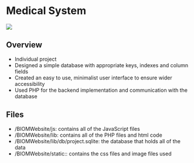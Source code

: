 # Medical System
![](med-web.gif)

## Overview
* Individual project
* Designed a simple database with appropriate keys, indexes and column fields
* Created an easy to use, minimalist user interface to ensure wider accessibility
* Used PHP for the backend implementation and communication with the database

## Files
* /BIOMWebsite/js: contains all of the JavaScript files
* /BIOMWebsite/lib: contains all of the PHP files and html code
* /BIOMWebsite/lib/db/project.sqlite: the database that holds all of the data
* /BIOMWebsite/static:: contains the css files and image files used
